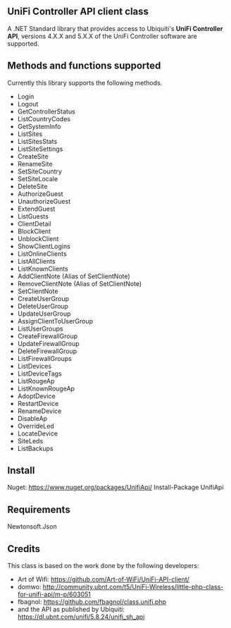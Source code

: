 ## UniFi Controller API client class

A .NET Standard library that provides access to Ubiquiti's **UniFi Controller API**, versions 4.X.X and 5.X.X of the UniFi Controller software are supported.

## Methods and functions supported

Currently this library supports the following methods.
 - Login
 - Logout
 - GetControllerStatus
 - ListCountryCodes
 - GetSystemInfo
 - ListSites
 - ListSitesStats
 - ListSiteSettings
 - CreateSite
 - RenameSite
 - SetSiteCountry
 - SetSiteLocale
 - DeleteSite
 - AuthorizeGuest
 - UnauthorizeGuest
 - ExtendGuest
 - ListGuests
 - ClientDetail
 - BlockClient
 - UnblockClient
 - ShowClientLogins
 - ListOnlineClients
 - ListAllClients
 - ListKnownClients
 - AddClientNote (Alias of SetClientNote)
 - RemoveClientNote (Alias of SetClientNote)
 - SetClientNote
 - CreateUserGroup
 - DeleteUserGroup
 - UpdateUserGroup
 - AssignClientToUserGroup
 - ListUserGroups
 - CreateFirewallGroup
 - UpdateFirewallGroup
 - DeleteFirewallGroup
 - ListFirewallGroups
 - ListDevices
 - ListDeviceTags
 - ListRougeAp
 - ListKnownRougeAp
 - AdoptDevice
 - RestartDevice
 - RenameDevice
 - DisableAp
 - OverrideLed
 - LocateDevice
 - SiteLeds
 - ListBackups

## Install
Nuget: https://www.nuget.org/packages/UnifiApi/
Install-Package UnifiApi 

## Requirements

Newtonsoft.Json

## Credits

This class is based on the work done by the following developers:
- Art of Wifi: https://github.com/Art-of-WiFi/UniFi-API-client/
- domwo: http://community.ubnt.com/t5/UniFi-Wireless/little-php-class-for-unifi-api/m-p/603051
- fbagnol: https://github.com/fbagnol/class.unifi.php
- and the API as published by Ubiquiti: https://dl.ubnt.com/unifi/5.8.24/unifi_sh_api
